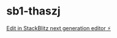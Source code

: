 # sb1-thaszj

[Edit in StackBlitz next generation editor ⚡️](https://stackblitz.com/~/github.com/tufayl/sb1-thaszj)